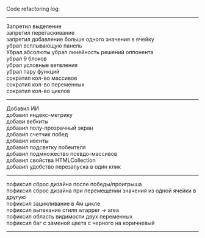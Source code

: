 <!-- # T-T-T

![Иллюстрация к проекту](https://github.com/jon/coolproject/raw/master/image/image.png)

![Image alt](https://github.com/{username}/{repository}/raw/{branch}/{path}/image.png)

{Askeladd06} — ваш ник на ГитХабе;
{repository} — репозиторий где хранятся картинки;
{branch} — ветка репозитория;
{path} — путь к месту нахождения картинки. -->


Code refactoring log:
___
Запретил выделение  
запретил перетаскивание  
запретил добавление больше одного значения в ячейку  
убрал всплывающую панель  
Убрал абсолюты
убрал линейность решений оппонента  
убрал 9 блоков  
убрал условные ветвления  
убрал пару функций  
сократил кол-во массивов  
сократил кол-во переменных  
сократил кол-во циклов  
___
Добавил ИИ  
добавил яндекс-метрику  
добави вебкиты  
добавил полу-прозрачный экран   
добавил счетчик побед    
добавил ивенты  
добавил подсветку побеителя  
добавил подмножество псевдо-массивов  
добавил свойства HTMLCollection  
добавил удобство перезапуска в один клик   
___
пофиксил сброс дизайна после победы/проигрыша  
пофиксил сброс дизайна при перемещении значения из одной ячейки в   другую  
пофиксил зацикливание в 4м цикле  
пофиксил вытекание стиля wrapper -> area  
пофиксил область видимости двух переменных  
пофиксил баг с заменой цвета с черного на коричневый  
____

